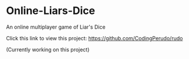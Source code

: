 # Online-Liars-Dice
An online multiplayer game of Liar's Dice

Click this link to view this project: https://github.com/CodingPerudo/rudo

(Currently working on this project)
